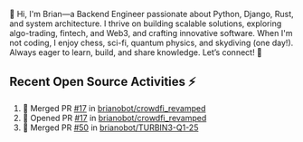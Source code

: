 👋 Hi, I'm Brian—a Backend Engineer passionate about Python, Django, Rust, and system architecture. I thrive on building scalable solutions, exploring algo-trading, fintech, and Web3, and crafting innovative software. When I'm not coding, I enjoy chess, sci-fi, quantum physics, and skydiving (one day!). Always eager to learn, build, and share knowledge. Let’s connect! 🚀

## Recent Open Source Activities ⚡️
<!--START_SECTION:activity-->
1. 🎉 Merged PR [#17](https://github.com/brianobot/crowdfi_revamped/pull/17) in [brianobot/crowdfi_revamped](https://github.com/brianobot/crowdfi_revamped)
2. 💪 Opened PR [#17](https://github.com/brianobot/crowdfi_revamped/pull/17) in [brianobot/crowdfi_revamped](https://github.com/brianobot/crowdfi_revamped)
3. 🎉 Merged PR [#50](https://github.com/brianobot/TURBIN3-Q1-25/pull/50) in [brianobot/TURBIN3-Q1-25](https://github.com/brianobot/TURBIN3-Q1-25)
<!--END_SECTION:activity-->

<!--
brianobot/brianobot is a ✨ special ✨ repository because its `README.md` (this file) appears on your GitHub profile.
You can click the Preview link to take a look at your changes.
--->
